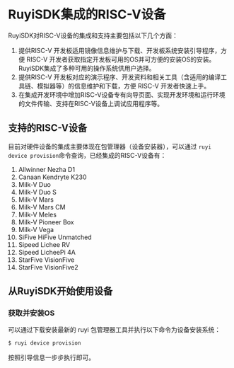 # RuyiSDK集成的RISC-V设备

RuyiSDK对RISC-V设备的集成和支持主要包括以下几个方面：

1. 提供RISC-V 开发板适用镜像信息维护与下载、开发板系统安装引导程序，方便 RISC-V 开发者获取指定开发板可用的OS并可方便的安装OS的安装。RuyiSDK集成了多种可用的操作系统供用户选择。
2. 提供RISC-V 开发板对应的演示程序、开发资料和相关工具（含适用的编译工具链、模拟器等）的信息维护和下载，方便 RISC-V 开发者快速上手。
3. 在集成开发环境中增加RISC-V设备专有向导页面、实现开发环境和运行环境的文件传输、支持在RISC-V设备上调试应用程序等。

## 支持的RISC-V设备

目前对硬件设备的集成主要体现在包管理器（设备安装器），可以通过 `ruyi device provision`命令查询，已经集成的RISC-V设备有：

1. Allwinner Nezha D1
2. Canaan Kendryte K230
3. Milk-V Duo
4. Milk-V Duo S
5. Milk-V Mars
6. Milk-V Mars CM
7. Milk-V Meles
8. Milk-V Pioneer Box
9. Milk-V Vega
10. SiFive HiFive Unmatched
11. Sipeed Lichee RV
12. Sipeed LicheePi 4A
13. StarFive VisionFive
14. StarFive VisionFive2

## 从RuyiSDK开始使用设备

### 获取并安装OS

可以通过下载安装最新的 ruyi 包管理器工具并执行以下命令为设备安装系统：

```bash
$ ruyi device provision
```

按照引导信息一步步执行即可。
